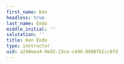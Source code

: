 ```yaml
---
first_name: Ken
headless: true
last_name: Endo
middle_initial: ''
salutation: ''
title: Ken Endo
type: instructor
uid: a248eea4-9ed2-13ce-c44d-89d8fb1cc8fd
---
```


